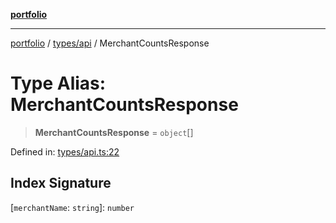 [**portfolio**](../../../README.md)

***

[portfolio](../../../modules.md) / [types/api](../README.md) / MerchantCountsResponse

# Type Alias: MerchantCountsResponse

> **MerchantCountsResponse** = `object`[]

Defined in: [types/api.ts:22](https://github.com/tnorlund/Portfolio/blob/38081539cf0fdb7a97669920a76bc2142df52ebb/portfolio/types/api.ts#L22)

## Index Signature

\[`merchantName`: `string`\]: `number`
